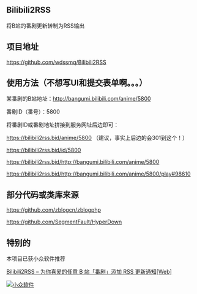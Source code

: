 ## Bilibili2RSS

将B站的番剧更新转制为RSS输出

## 项目地址

https://github.com/wdssmq/Bilibili2RSS

## 使用方法（不想写UI和提交表单啊。。。）

某番剧的B站地址：http://bangumi.bilibili.com/anime/5800

番剧ID（番号）：5800

将番剧ID或番剧地址拼接到服务网址后边即可：

https://bilibili2rss.bid/anime/5800 （建议，事实上后边的会301到这个！）

https://bilibili2rss.bid/id/5800

https://bilibili2rss.bid/http://bangumi.bilibili.com/anime/5800

https://bilibili2rss.bid/http://bangumi.bilibili.com/anime/5800/play#98610

## 部分代码或类库来源

https://github.com/zblogcn/zblogphp

https://github.com/SegmentFault/HyperDown

## 特别的

本项目已获小众软件推荐

[Bilibili2RSS – 为你喜爱的任意 B 站「番剧」添加 RSS 更新通知\[Web\]](http://www.appinn.com/bilibili2rss/ "Bilibili2RSS – 为你喜爱的任意 B 站「番剧」添加 RSS 更新通知[Web]")

[![小众软件](https://meta.appinn.com/uploads/default/720/10be453651de03ed.png "分享免费、小巧、实用、有趣、绿色的软件。")](http://www.appinn.com/bilibili2rss/ "Bilibili2RSS – 为你喜爱的任意 B 站「番剧」添加 RSS 更新通知[Web]")